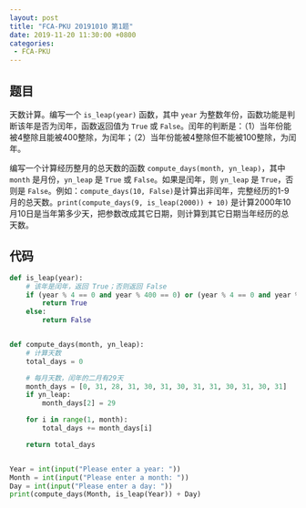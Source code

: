 ```yaml
---
layout: post
title: "FCA-PKU 20191010 第1题"
date: 2019-11-20 11:30:00 +0800
categories: 
 - FCA-PKU
---
```


## 题目

天数计算。编写一个 `is_leap(year)` 函数，其中 `year` 为整数年份，函数功能是判断该年是否为闰年，函数返回值为 `True` 或 `False`。闰年的判断是：（1）当年份能被4整除且能被400整除，为闰年；（2）当年份能被4整除但不能被100整除，为闰年。

<!-- more -->

编写一个计算经历整月的总天数的函数 `compute_days(month, yn_leap)`，其中 `month` 是月份，`yn_leap` 是 `True` 或 `False`。如果是闰年，则 `yn_leap` 是 `True`，否则是 `False`。例如：`compute_days(10, False)`是计算出非闰年，完整经历的1-9月的总天数。`print(compute_days(9, is_leap(2000)) + 10)` 是计算2000年10月10日是当年第多少天，把参数改成其它日期，则计算到其它日期当年经历的总天数。

## 代码

```python
def is_leap(year):
    # 该年是闰年，返回 True；否则返回 False
    if (year % 4 == 0 and year % 400 == 0) or (year % 4 == 0 and year % 100 != 0):
        return True
    else:
        return False


def compute_days(month, yn_leap):
    # 计算天数
    total_days = 0

    # 每月天数，闰年的二月有29天
    month_days = [0, 31, 28, 31, 30, 31, 30, 31, 31, 30, 31, 30, 31]
    if yn_leap:
        month_days[2] = 29

    for i in range(1, month):
        total_days += month_days[i]

    return total_days


Year = int(input("Please enter a year: "))
Month = int(input("Please enter a month: "))
Day = int(input("Please enter a day: "))
print(compute_days(Month, is_leap(Year)) + Day)
```
